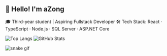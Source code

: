 ## 👋 Hello! I'm aZong

🎓 Third-year student | Aspiring Fullstack Developer
🛠️ Tech Stack: React · TypeScript · Node.js · SQL Server · ASP.NET Core

![Top Langs](https://github-readme-stats.vercel.app/api/top-langs/?username=muazong&layout=compact&theme=radical)
![GitHub Stats](https://github-readme-stats.vercel.app/api?username=muazong&show_icons=true&theme=tokyonight)

![snake gif](https://github.com/muazong/muazong/blob/output/github-contribution-grid-snake.svg)
